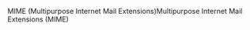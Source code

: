 <span data-ttu-id="e11ea-101">MIME (Multipurpose Internet Mail Extensions)</span><span class="sxs-lookup"><span data-stu-id="e11ea-101">Multipurpose Internet Mail Extensions (MIME)</span></span>
